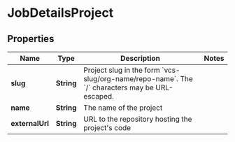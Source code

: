 

# JobDetailsProject

## Properties

Name | Type | Description | Notes
------------ | ------------- | ------------- | -------------
**slug** | **String** | Project slug in the form &#x60;vcs-slug/org-name/repo-name&#x60;. The &#x60;/&#x60; characters may be URL-escaped. | 
**name** | **String** | The name of the project | 
**externalUrl** | **String** | URL to the repository hosting the project&#39;s code | 



